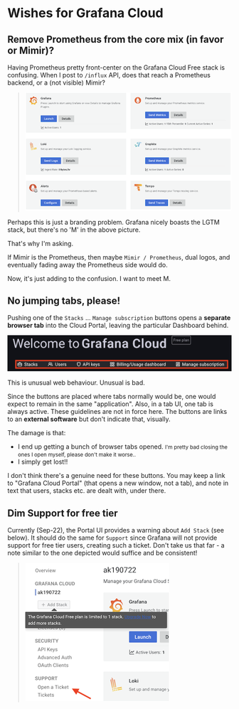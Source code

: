# Wishes for Grafana Cloud

## Remove Prometheus from the core mix (in favor or Mimir)?

Having Prometheus pretty front-center on the Grafana Cloud Free stack is confusing. When I post to `/influx` API, does that reach a Prometheus backend, or a (not visible) Mimir?

>![](.images/grafana-lgtm.png)

Perhaps this is just a branding problem. Grafana nicely boasts the LGTM stack, but there's no 'M' in the above picture.

That's why I'm asking.

If Mimir is the Prometheus, then maybe `Mimir / Prometheus`, dual logos, and eventually fading away the Prometheus side would do.

Now, it's just adding to the confusion. I want to meet M.


## No jumping tabs, please!

Pushing one of the `Stacks` ... `Manage subscription` buttons opens a **separate browser tab** into the Cloud Portal, leaving the particular Dashboard behind.

![](.images/grafana-pseudo-tabs.png)

This is unusual web behaviour. Unusual is bad.

Since the buttons are placed where tabs normally would be, one would expect to remain in the same "application". Also, in a tab UI, one tab is always active. These guidelines are not in force here. The buttons are links to an **external software** but don't indicate that, visually.

The damage is that:

- I end up getting a bunch of browser tabs opened. <small>I'm pretty bad closing the ones I open myself, please don't make it worse..</small>
- I simply get lost!!

I don't think there's a genuine need for these buttons. You may keep a link to "Grafana Cloud Portal" (that opens a new window, not a tab), and note in text that users, stacks etc. are dealt with, under there.


## Dim Support for free tier

Currently (Sep-22), the Portal UI provides a warning about `Add Stack` (see below). It should do the same for `Support` since Grafana will not provide support for free tier users, creating such a ticket. Don't take us that far - a note similar to the one depicted would suffice and be consistent!

>![](.images/grafana-portal-left.png)


<!--
## Easier collection from Firebase

This likely falls on this repo to do.

---

Grafana is aimed at server-side data collection, but they *could* make it easier for web apps to provide metrics.

Currently (Jul 2022), Grafana Cloud *needs* (seems to need) an external Prometheus instance. They **tbd. link to docs** support PushGateway but only for *another* Prometheus instance to do `remote_write` (maybe wrong spelling) data passing to them.

**Expected**

Grafana Cloud would be a full, cloud based observability service **including** long-term storage for the metrics.

**Actual**

There is a storage component in Mimir, but there's no API to feed it peacemeal.

### Alternatives

- [Managed Service for Prometheus](https://cloud.google.com/managed-prometheus) (Google Cloud) can be used.
- Some Open... system that *looked* to fit the bill (provide an API to push to Grafana Cloud), then casually mentioned "you just need ... Kubernetes". 🥺
- ... Maybe others
-->
